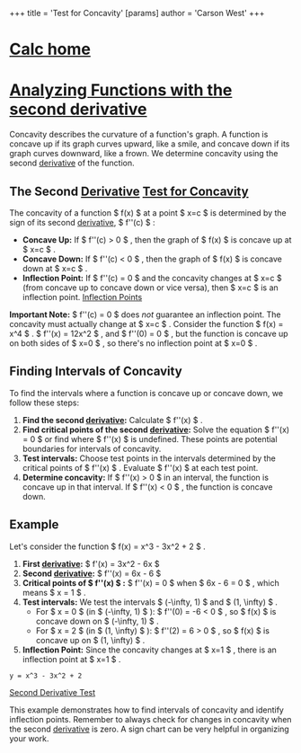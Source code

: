 +++
 title = 'Test for Concavity'
[params]
	author = 'Carson West'
+++
# [Calc home](./../calc-home/)
# [Analyzing Functions with the second derivative](./../analyzing-functions-with-the-second-derivative/)
Concavity describes the curvature of a function's graph.  A function is concave up if its graph curves upward, like a smile, and concave down if its graph curves downward, like a frown.  We determine concavity using the second [derivative](./../derivative/) of the function.

## The Second [Derivative](./../derivative/) [Test for Concavity](./../test-for-concavity/) 
The concavity of a function  $ f(x) $  at a point  $ x=c $  is determined by the sign of its second [derivative](./../derivative/),  $ f''(c) $ :

* **Concave Up:** If  $ f''(c) > 0 $ , then the graph of  $ f(x) $  is concave up at  $ x=c $ .
* **Concave Down:** If  $ f''(c) < 0 $ , then the graph of  $ f(x) $  is concave down at  $ x=c $ .
* **Inflection Point:** If  $ f''(c) = 0 $  and the concavity changes at  $ x=c $  (from concave up to concave down or vice versa), then  $ x=c $  is an inflection point.  [Inflection Points](./../inflection-points/)

**Important Note:**  $ f''(c) = 0 $  does *not* guarantee an inflection point.  The concavity must actually change at  $ x=c $ .  Consider the function  $ f(x) = x^4 $ .   $ f''(x) = 12x^2 $ , and  $ f''(0) = 0 $ , but the function is concave up on both sides of  $ x=0 $ , so there's no inflection point at  $ x=0 $ .

## Finding Intervals of Concavity

To find the intervals where a function is concave up or concave down, we follow these steps:

1. **Find the second [derivative](./../derivative/):** Calculate  $ f''(x) $ .
2. **Find critical points of the second [derivative](./../derivative/):** Solve the equation  $ f''(x) = 0 $  or find where  $ f''(x) $  is undefined. These points are potential boundaries for intervals of concavity.
3. **Test intervals:** Choose test points in the intervals determined by the critical points of  $ f''(x) $ .  Evaluate  $ f''(x) $  at each test point.
4. **Determine concavity:**  If  $ f''(x) > 0 $  in an interval, the function is concave up in that interval. If  $ f''(x) < 0 $ , the function is concave down.


## Example

Let's consider the function  $ f(x) = x^3 - 3x^2 + 2 $ .

1. **First [derivative](./../derivative/):**  $ f'(x) = 3x^2 - 6x $ 
2. **Second [derivative](./../derivative/):**  $ f''(x) = 6x - 6 $ 
3. **Critical points of  $ f''(x) $ :**  $ f''(x) = 0 $  when  $ 6x - 6 = 0 $ , which means  $ x = 1 $ .
4. **Test intervals:** We test the intervals  $ (-\infty, 1) $  and  $ (1, \infty) $ .
    * For  $ x = 0 $  (in  $ (-\infty, 1) $ ):  $ f''(0) = -6 < 0 $ , so  $ f(x) $  is concave down on  $ (-\infty, 1) $ .
    * For  $ x = 2 $  (in  $ (1, \infty) $ ):  $ f''(2) = 6 > 0 $ , so  $ f(x) $  is concave up on  $ (1, \infty) $ .
5. **Inflection Point:** Since the concavity changes at  $ x=1 $ , there is an inflection point at  $ x=1 $ .


```desmos-graph
y = x^3 - 3x^2 + 2
```

[Second Derivative Test](./../second-derivative-test/)

This example demonstrates how to find intervals of concavity and identify inflection points. Remember to always check for changes in concavity when the second [derivative](./../derivative/) is zero.  A sign chart can be very helpful in organizing your work.
